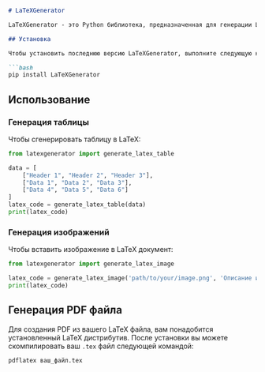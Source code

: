 
```markdown
# LaTeXGenerator

LaTeXGenerator - это Python библиотека, предназначенная для генерации LaTeX документов, включая таблицы и изображения.

## Установка

Чтобы установить последнюю версию LaTeXGenerator, выполните следующую команду:

```bash
pip install LaTeXGenerator
```

## Использование

### Генерация таблицы

Чтобы сгенерировать таблицу в LaTeX:

```python
from latexgenerator import generate_latex_table

data = [
    ["Header 1", "Header 2", "Header 3"],
    ["Data 1", "Data 2", "Data 3"],
    ["Data 4", "Data 5", "Data 6"]
]
latex_code = generate_latex_table(data)
print(latex_code)
```

### Генерация изображений

Чтобы вставить изображение в LaTeX документ:

```python
from latexgenerator import generate_latex_image

latex_code = generate_latex_image('path/to/your/image.png', 'Описание изображения')
print(latex_code)
```

## Генерация PDF файла

Для создания PDF из вашего LaTeX файла, вам понадобится установленный LaTeX дистрибутив. После установки вы можете скомпилировать ваш `.tex` файл следующей командой:

```bash
pdflatex ваш_файл.tex
```

